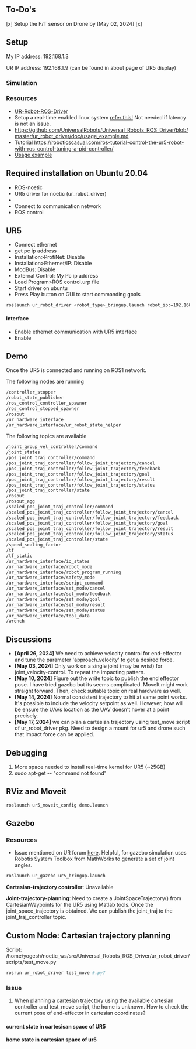 ## To-Do's
[x] Setup the F/T sensor on Drone by [May 02, 2024]
[x] 

## Setup
My IP address: 192.168.1.3 

UR IP address: 192.168.1.9 (can be found in about page of UR5 display)



### Simulation


### Resources
* [UR-Robot-ROS-Driver](https://github.com/UniversalRobots/Universal_Robots_ROS_Driver)
* Setup a real-time enabled linux system [refer this!](https://github.com/UniversalRobots/Universal_Robots_ROS_Driver/blob/master/ur_robot_driver/doc/real_time.md) Not needed if latency is not an issue.
* https://github.com/UniversalRobots/Universal_Robots_ROS_Driver/blob/master/ur_robot_driver/doc/usage_example.md
* Tutorial https://roboticscasual.com/ros-tutorial-control-the-ur5-robot-with-ros_control-tuning-a-pid-controller/
* [Usage example](https://github.com/UniversalRobots/Universal_Robots_ROS_Driver/blob/master/ur_robot_driver/doc/usage_example.md)


## Required installation on Ubuntu 20.04
- ROS-noetic
- UR5 driver for noetic (ur_robot_driver)
- 
- Connect to communication network
- ROS control 


## UR5 
- Connect ethernet 
- get pc ip address
- Installation>ProfiNet: Disable
- Installation>Ethernet/IP: Disable
- ModBus: Disable
- External Control: My Pc ip address
- Load Program>ROS control.urp file
- Start driver on ubuntu
- Press Play button on GUI to start commanding goals


```bash
roslaunch ur_robot_driver <robot_type>_bringup.launch robot_ip:=192.168.56.101if
```


####  Interface
- Enable ethernet communication with UR5 interface
- Enable  

## Demo
Once the UR5 is connected and running on ROS1 network.

The following nodes are running
```bash
/controller_stopper
/robot_state_publisher
/ros_control_controller_spawner
/ros_control_stopped_spawner
/rosout
/ur_hardware_interface
/ur_hardware_interface/ur_robot_state_helper
```

The following topics are available
```bash
/joint_group_vel_controller/command
/joint_states
/pos_joint_traj_controller/command
/pos_joint_traj_controller/follow_joint_trajectory/cancel
/pos_joint_traj_controller/follow_joint_trajectory/feedback
/pos_joint_traj_controller/follow_joint_trajectory/goal
/pos_joint_traj_controller/follow_joint_trajectory/result
/pos_joint_traj_controller/follow_joint_trajectory/status
/pos_joint_traj_controller/state
/rosout
/rosout_agg
/scaled_pos_joint_traj_controller/command
/scaled_pos_joint_traj_controller/follow_joint_trajectory/cancel
/scaled_pos_joint_traj_controller/follow_joint_trajectory/feedback
/scaled_pos_joint_traj_controller/follow_joint_trajectory/goal
/scaled_pos_joint_traj_controller/follow_joint_trajectory/result
/scaled_pos_joint_traj_controller/follow_joint_trajectory/status
/scaled_pos_joint_traj_controller/state
/speed_scaling_factor
/tf
/tf_static
/ur_hardware_interface/io_states
/ur_hardware_interface/robot_mode
/ur_hardware_interface/robot_program_running
/ur_hardware_interface/safety_mode
/ur_hardware_interface/script_command
/ur_hardware_interface/set_mode/cancel
/ur_hardware_interface/set_mode/feedback
/ur_hardware_interface/set_mode/goal
/ur_hardware_interface/set_mode/result
/ur_hardware_interface/set_mode/status
/ur_hardware_interface/tool_data
/wrench


```


## Discussions
- **[April 26, 2024]** We need to achieve velocity control for end-effector and tune the parameter 'approach_velocity' to get a desired force. 
- **[May 03, 2024]** Only work on a single joint (may be wrist) for joint_velocity-control. To repeat the impacting pattern.
- **[May 10, 2024]** Figure out the write topic to publish the end effector pose. I have tried gazebo but its seems complicated. MoveIt might work straight forward. Then, check suitable topic on real hardware as well.
- **[May 14, 2024]**  Normal consistent trajectory to hit at same point works. It's possible to include the velocity setpoint as well. However, how will be ensure the UAVs location as the UAV doesn't hover at a point precisely.
- **[May 17, 2024]** we can plan a cartesian trajectory using test_move script of ur_robot_driver pkg. Need to design a mount for ur5 and drone such that impact force can be applied.



## Debugging
1. More space needed to install real-time kernel for UR5 (~25GB)
2. sudo apt-get -- "command not found"


## RViz and Moveit
```bash
roslaunch ur5_moveit_config demo.launch
```

## Gazebo
### Resources
- Issue mentioned on UR forum [here](https://forum.universal-robots.com/t/unexpected-behavior-in-gazebo-while-crossing-180-degrees/16096/3). Helpful, for gazebo simulation uses Robotis System Toolbox from MathWorks to generate a set of joint angles. 
```bash
roslaunch ur_gazebo ur5_bringup.launch
```
**Cartesian-trajectory controller**: Unavailable 

**Joint-trajectory-planning**: Need to create a JointSpaceTrajectory() from CartesianWaypoints for the UR5 using Matlab tools. Once the joint_space_trajectory is obtained. We can publish the joint_traj to the joint_traj_controller topic. 

## Custom Node: Cartesian trajectory planning
Script: /home/yogesh/noetic_ws/src/Universal_Robots_ROS_Driver/ur_robot_driver/scripts/test_move.py

```bash
rosrun ur_robot_driver test_move #.py?
```
### Issue
1. When planning a cartesian trajectory using the available cartesian controller and test_move script, the home is unknown. How to check the current pose of end-effector in cartesian coordinates?

#### current state in cartesisan space of UR5

#### home state in cartesian space of ur5


